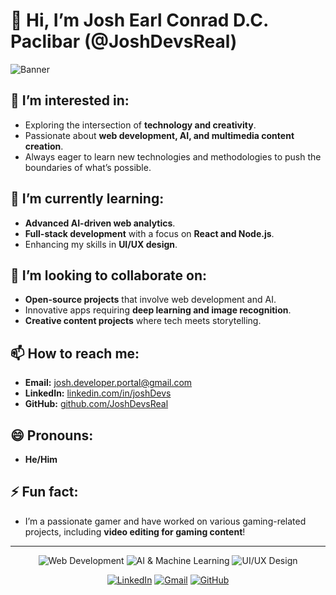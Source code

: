 # 👋 Hi, I’m Josh Earl Conrad D.C. Paclibar (@JoshDevsReal)

![Banner](https://i.imgur.com/QZYYb5C.gif) 

## 👀 I’m interested in:
- Exploring the intersection of **technology and creativity**.
- Passionate about **web development, AI, and multimedia content creation**.
- Always eager to learn new technologies and methodologies to push the boundaries of what’s possible.

## 🌱 I’m currently learning:
- **Advanced AI-driven web analytics**.
- **Full-stack development** with a focus on **React and Node.js**.
- Enhancing my skills in **UI/UX design**.

## 💞️ I’m looking to collaborate on:
- **Open-source projects** that involve web development and AI.
- Innovative apps requiring **deep learning and image recognition**.
- **Creative content projects** where tech meets storytelling.

## 📫 How to reach me:
- **Email:** [josh.developer.portal@gmail.com](mailto:josh.developer.portal@gmail.com)
- **LinkedIn:** [linkedin.com/in/joshDevs](https://www.linkedin.com/in/josh-earl-conrad-paclibar-8170901a8/)
- **GitHub:** [github.com/JoshDevsReal](https://github.com/JoshDevsReal)

## 😄 Pronouns:
- **He/Him**

## ⚡ Fun fact:
- I’m a passionate gamer and have worked on various gaming-related projects, including **video editing for gaming content**!

---

<!-- Badges Section -->
<p align="center">
  <img src="https://img.shields.io/badge/Web_Development-%23007ACC.svg?style=for-the-badge&logo=web-development&logoColor=white" alt="Web Development" />
  <img src="https://img.shields.io/badge/AI_Machine_Learning-%23F7DF1E.svg?style=for-the-badge&logo=ai&logoColor=black" alt="AI & Machine Learning" />
  <img src="https://img.shields.io/badge/UI/UX_Design-%23F45042.svg?style=for-the-badge&logo=uiux&logoColor=white" alt="UI/UX Design" />
</p>

<!-- Social Icons -->
<p align="center">
  <a href="https://www.linkedin.com/in/josh-earl-conrad-paclibar-8170901a8/"><img src="https://img.icons8.com/color/48/000000/linkedin.png" alt="LinkedIn"/></a>
  <a href="mailto:josh.developer.portal@gmail.com"><img src="https://img.icons8.com/color/48/000000/gmail.png" alt="Gmail"/></a>
  <a href="https://github.com/JoshDevsReal"><img src="https://img.icons8.com/color/48/000000/github--v1.png" alt="GitHub"/></a>
</p>
